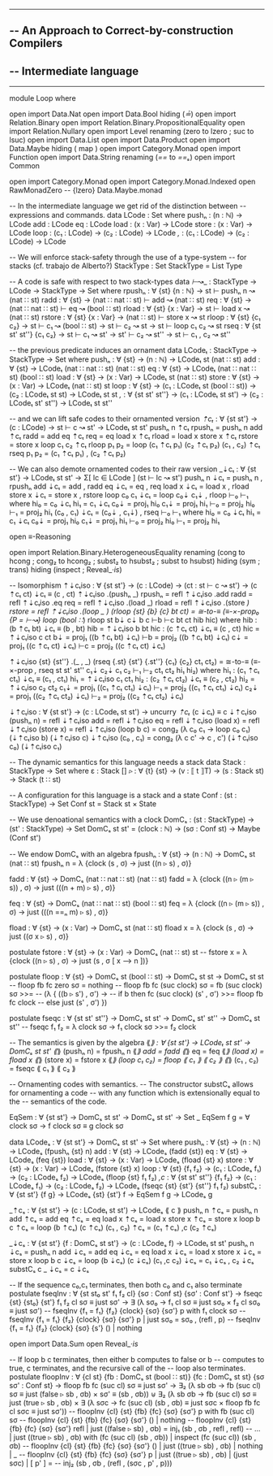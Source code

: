 ----------------------------------------------------------------------
-- An Approach to Correct-by-construction Compilers
--
-- Intermediate language
--
----------------------------------------------------------------------
module Loop where

open import Data.Nat
open import Data.Bool hiding (_≟_)
open import Relation.Binary
open import Relation.Binary.PropositionalEquality
open import Relation.Nullary
open import Level renaming (zero to lzero ; suc to lsuc)
open import Data.List
open import Data.Product
open import Data.Maybe hiding ( map )
open import Category.Monad
open import Function
open import Data.String renaming (_==_ to _==ₛ_)
open import Common

open import Category.Monad
open import Category.Monad.Indexed
open RawMonadZero -- {lzero} Data.Maybe.monad

-- In the intermediate language we get rid of the distinction between
-- expressions and commands.
data LCode : Set where
  pushₙ : (n : ℕ) → LCode
  add   : LCode
  eq    : LCode
  load  : (x : Var) → LCode
  store : (x : Var) → LCode
  loop  : (c₁ : LCode) → (c₂ : LCode) → LCode
  _,_   : (c₁ : LCode) → (c₂ : LCode) → LCode


-- We will enforce stack-safety through the use of a type-system
-- for stacks (cf. trabajo de Alberto?)
StackType : Set
StackType = List Type

-- A code is safe with respect to two stack-types
data _⊢_↝_ : StackType → LCode → StackType → Set where
  rpushₙ : ∀ {st} {n : ℕ} → st ⊢ pushₙ n ↝ (nat ∷ st)
  radd   : ∀ {st} → (nat ∷ nat ∷ st) ⊢ add ↝ (nat ∷ st)
  req    : ∀ {st} → (nat ∷ nat ∷ st) ⊢ eq ↝ (bool ∷ st)
  rload  : ∀ {st} {x : Var} → st ⊢ load x ↝ (nat ∷ st)
  rstore : ∀ {st} {x : Var} → (nat ∷ st) ⊢ store x ↝ st
  rloop  : ∀ {st} {c₁ c₂} → st ⊢ c₁ ↝ (bool ∷ st) →
                                     st ⊢ c₂ ↝ st →
                                     st ⊢ loop c₁ c₂ ↝ st
  rseq   : ∀ {st st' st''} {c₁ c₂} →
             st ⊢ c₁ ↝ st' → st' ⊢ c₂ ↝ st'' →
             st ⊢ c₁ , c₂ ↝ st''

-- the previous predicate induces an ornament
data LCodeₜ : StackType → StackType → Set where
  pushₙ : ∀ {st} → (n : ℕ) → LCodeₜ st (nat ∷ st)
  add   : ∀ {st} → LCodeₜ (nat ∷ nat ∷ st) (nat ∷ st)
  eq    : ∀ {st} → LCodeₜ (nat ∷ nat ∷ st) (bool ∷ st)
  load  : ∀ {st} → (x : Var) → LCodeₜ st (nat ∷ st)
  store : ∀ {st} → (x : Var) → LCodeₜ (nat ∷ st) st
  loop  : ∀ {st} → (c₁ : LCodeₜ st (bool ∷ st)) →
                   (c₂ : LCodeₜ st st) →
                   LCodeₜ st st
  _,_   : ∀ {st st' st''} →
            (c₁ : LCodeₜ st st') → (c₂ : LCodeₜ st' st'') →
            LCodeₜ st st''

-- and we can lift safe codes to their ornamented version
_⇡cₜ_ : ∀ {st st'} → (c : LCode) → st ⊢ c ↝ st' → LCodeₜ st st'
pushₙ n ⇡cₜ rpushₙ = pushₙ n
add ⇡cₜ radd = add
eq ⇡cₜ req = eq
load x ⇡cₜ rload = load x
store x ⇡cₜ rstore = store x
loop c₁ c₂ ⇡cₜ rloop p₁ p₂ = loop (c₁ ⇡cₜ p₁) (c₂ ⇡cₜ p₂)
(c₁ , c₂) ⇡cₜ rseq p₁ p₂ = (c₁ ⇡cₜ p₁) , (c₂ ⇡cₜ p₂)

-- We can also demote ornamented codes to their raw version
_⇣cₜ : ∀ {st st'} → LCodeₜ st st' → Σ[ lc ∈ LCode ] (st ⊢ lc ↝ st')
pushₙ n ⇣cₜ   = pushₙ n , rpushₙ
add ⇣cₜ       = add , radd
eq ⇣cₜ        = eq , req
load x ⇣cₜ    = load x , rload
store x ⇣cₜ   = store x , rstore
loop c₀ c₁ ⇣cₜ = loop c₀⇣  c₁⇣ , rloop ⊢₀ ⊢₁
  where hi₀ = c₀ ⇣cₜ
        hi₁ = c₁ ⇣cₜ
        c₀⇣ = proj₁ hi₀
        c₁⇣ = proj₁ hi₁
        ⊢₀ = proj₂ hi₀
        ⊢₁ = proj₂ hi₁
(c₀ , c₁) ⇣cₜ  = (c₀⇣ , c₁⇣) , rseq ⊢₀ ⊢₁
  where hi₀ = c₀ ⇣cₜ
        hi₁ = c₁ ⇣cₜ
        c₀⇣ = proj₁ hi₀
        c₁⇣ = proj₁ hi₁
        ⊢₀ = proj₂ hi₀
        ⊢₁ = proj₂ hi₁

open ≡-Reasoning

open import Relation.Binary.HeterogeneousEquality renaming
            (cong to hcong ; cong₂ to hcong₂ ; subst₂ to hsubst₂ ; subst to hsubst)
            hiding (sym ; trans) hiding (inspect ; Reveal_·_is_)

-- Isomorphism
⇡⇣cₜiso : ∀ {st st'} → (c : LCode) → (ct : st ⊢ c ↝ st') →
          (c ⇡cₜ ct) ⇣cₜ ≡ (c , ct)
⇡⇣cₜiso .(pushₙ _) rpushₙ = refl
⇡⇣cₜiso .add radd = refl
⇡⇣cₜiso .eq req = refl
⇡⇣cₜiso .(load _) rload = refl
⇡⇣cₜiso .(store _) rstore = refl
⇡⇣cₜiso .(loop _ _) (rloop {st} {b} {c} bt ct) =
        ≅-to-≡ (≡-×-prop₀ {P = _⊢_↝_} loop (bool ∷_) rloop st b⇣ c⇣ b c ⊢b ⊢c bt ct hib hic)
  where hib : (b ⇡cₜ bt) ⇣cₜ ≡ (b , bt)
        hib = ⇡⇣cₜiso b bt
        hic : (c ⇡cₜ ct) ⇣cₜ ≡ (c , ct)
        hic = ⇡⇣cₜiso c ct
        b⇣ = proj₁ ((b ⇡cₜ bt) ⇣cₜ)
        ⊢b = proj₂ ((b ⇡cₜ bt) ⇣cₜ)
        c⇣ = proj₁ ((c ⇡cₜ ct) ⇣cₜ)
        ⊢c = proj₂ ((c ⇡cₜ ct) ⇣cₜ)

⇡⇣cₜiso {st} {st''} .(_ , _) (rseq {.st} {st'} {.st''} {c₁} {c₂} ct₁ ct₂)
                 = ≅-to-≡ (≡-×-prop _,_ rseq st st' st'' c₁⇣ c₂⇣ c₁ c₂ ⊢₁ ⊢₂ ct₁ ct₂ hi₁ hi₂)
  where hi₁ : (c₁ ⇡cₜ ct₁) ⇣cₜ ≡ (c₁ , ct₁)
        hi₁ = ⇡⇣cₜiso c₁ ct₁
        hi₂ : (c₂ ⇡cₜ ct₂) ⇣cₜ ≡ (c₂ , ct₂)
        hi₂ = ⇡⇣cₜiso c₂ ct₂
        c₁⇣ = proj₁ ((c₁ ⇡cₜ ct₁) ⇣cₜ)
        ⊢₁ = proj₂ ((c₁ ⇡cₜ ct₁) ⇣cₜ)
        c₂⇣ = proj₁ ((c₂ ⇡cₜ ct₂) ⇣cₜ)
        ⊢₂ = proj₂ ((c₂ ⇡cₜ ct₂) ⇣cₜ)


⇣⇡cₜiso : ∀ {st st'} → (c : LCodeₜ st st') →
          uncurry _⇡cₜ_ (c ⇣cₜ) ≡ c
⇣⇡cₜiso (pushₙ n) = refl
⇣⇡cₜiso add = refl
⇣⇡cₜiso eq = refl
⇣⇡cₜiso (load x) = refl
⇣⇡cₜiso (store x) = refl
⇣⇡cₜiso (loop b c) = cong₂ (λ c₀ c₁ → loop c₀ c₁)
                          (⇣⇡cₜiso b) (⇣⇡cₜiso c)
⇣⇡cₜiso (c₀ , c₁) = cong₂ (λ c c' → c , c')
                          (⇣⇡cₜiso c₀) (⇣⇡cₜiso c₁)

-- The dynamic semantics for this language needs a stack
data Stack : StackType → Set where
  ε   : Stack []
  _▹_ : ∀ {t} {st} → (v : ⟦ t ⟧T) → (s : Stack st) → Stack (t ∷ st)

-- A configuration for this language is a stack and a state
Conf : (st : StackType) → Set
Conf st = Stack st × State


-- We use denoational semantics with a clock
DomCₛ : (st : StackType) → (st' : StackType) → Set
DomCₛ st st' = (clock : ℕ) → (sσ : Conf st) → Maybe (Conf st')

-- We endow DomCₛ with an algebra
fpushₙ : ∀ {st} → (n : ℕ) → DomCₛ st (nat ∷ st)
fpushₙ n = λ {clock (s , σ) → just ((n ▹ s) , σ)}

fadd : ∀ {st} → DomCₛ (nat ∷ nat ∷ st) (nat ∷ st)
fadd = λ {clock ((n ▹ (m ▹ s)) , σ) → just (((n + m) ▹ s) , σ)}

feq : ∀ {st} → DomCₛ (nat ∷ nat ∷ st) (bool ∷ st)
feq = λ {clock ((n ▹ (m ▹ s)) , σ) → just (((n ==ₙ m) ▹ s) , σ)}

fload : ∀ {st} → (x : Var) → DomCₛ st (nat ∷ st)
fload x = λ {clock (s , σ) → just ((σ x ▹ s) , σ)}

postulate
  fstore : ∀ {st} → (x : Var) → DomCₛ (nat ∷ st) st
-- fstore x = λ {clock ((n ▹ s) , σ) → just (s , σ [ x ⟶ n ])}

postulate
  floop : ∀ {st} → DomCₛ st (bool ∷ st) → DomCₛ st st →
                 DomCₛ st st
-- floop fb fc zero sσ = nothing
-- floop fb fc (suc clock) sσ = fb (suc clock) sσ >>=
                             -- (λ { ((b ▹ s') , σ') →
                             -- if b then fc (suc clock) (s' , σ') >>= floop fb fc clock
                                  -- else just (s' , σ') })

postulate
  fseqc : ∀ {st st' st''} → DomCₛ st st' → DomCₛ st' st'' →
                          DomCₛ st st''
-- fseqc f₁ f₂ = λ clock sσ → f₁ clock sσ >>= f₂ clock

-- The semantics is given by the algebra
⟪_⟫ : ∀ {st st'} → LCodeₜ st st' → DomCₛ st st'
⟪_⟫ (pushₙ n)   = fpushₙ n
⟪_⟫ add         = fadd
⟪_⟫ eq          = feq
⟪_⟫ (load x)    = fload x
⟪_⟫ (store x)   = fstore x
⟪_⟫ (loop c₁ c₂) = floop ⟪ c₁ ⟫ ⟪ c₂ ⟫
⟪_⟫ (c₁ , c₂)     = fseqc ⟪ c₁ ⟫ ⟪ c₂ ⟫


-- Ornamenting codes with semantics.
--   The constructor substCₛ allows for ornamenting a code
--   with any function which is extensionally equal to the
--   semantics of the code.

EqSem : ∀ {st st'} → DomCₛ st st' → DomCₛ st st' → Set _
EqSem f g = ∀ clock sσ → f clock sσ ≡ g clock sσ

data LCodeₛ : ∀ {st st'} → DomCₛ st st' → Set where
  pushₙ : ∀ {st} → (n : ℕ) → LCodeₛ (fpushₙ {st} n)
  add   : ∀ {st} → LCodeₛ (fadd {st})
  eq    : ∀ {st} → LCodeₛ (feq {st})
  load  : ∀ {st} → (x : Var) → LCodeₛ (fload {st} x)
  store : ∀ {st} → (x : Var) → LCodeₛ (fstore {st} x)
  loop  : ∀ {st} {f₁ f₂} → (c₁ : LCodeₛ f₁) → (c₂ : LCodeₛ f₂) →
                           LCodeₛ (floop {st} f₁ f₂)
  _,c_   : ∀ {st st' st''} {f₁ f₂} →
            (c₁ : LCodeₛ f₁) → (c₂ : LCodeₛ f₂) →
            LCodeₛ (fseqc {st} {st'} {st''} f₁ f₂)
  substCₛ : ∀ {st st'} {f g} → LCodeₛ {st} {st'} f →
                               EqSem f g → LCodeₛ g

_⇡cₛ : ∀ {st st'} → (c : LCodeₜ st st') → LCodeₛ ⟪ c ⟫
pushₙ n ⇡cₛ = pushₙ n
add ⇡cₛ = add
eq ⇡cₛ = eq
load x ⇡cₛ = load x
store x ⇡cₛ = store x
loop b c ⇡cₛ = loop (b ⇡cₛ) (c ⇡cₛ)
(c₁ , c₂) ⇡cₛ = (c₁ ⇡cₛ) ,c (c₂ ⇡cₛ)

_⇣cₛ : ∀ {st st'} {f : DomCₛ st st'} → (c : LCodeₛ f) → LCodeₜ st st'
pushₙ n ⇣cₛ = pushₙ n
add ⇣cₛ = add
eq ⇣cₛ = eq
load x ⇣cₛ = load x
store x ⇣cₛ = store x
loop b c ⇣cₛ = loop (b ⇣cₛ) (c ⇣cₛ)
(c₁ ,c c₂) ⇣cₛ = c₁ ⇣cₛ , c₂ ⇣cₛ
substCₛ c _ ⇣cₛ = c ⇣cₛ


-- If the sequence c₀,c₁ terminates, then both c₀ and c₁ also terminate
postulate
  fseqInv : ∀ {st st₀ st' f₁ f₂ cl} {sσ : Conf st} {sσ' : Conf st'} →
            fseqc {st} {st₀} {st'} f₁ f₂ cl sσ ≡ just sσ' →
            ∃ (λ sσ₀ → f₁ cl sσ ≡ just sσ₀ × f₂ cl sσ₀ ≡ just sσ')
-- fseqInv {f₁ = f₁} {f₂} {clock} {sσ} {sσ'} p with f₁ clock sσ
-- fseqInv {f₁ = f₁} {f₂} {clock} {sσ} {sσ'} p | just sσ₀ = sσ₀ , (refl , p)
-- fseqInv {f₁ = f₁} {f₂} {clock} {sσ} {s'} () | nothing


open import Data.Sum
open Reveal_·_is_

-- If loop b c terminates, then either b computes to false or b
-- computes to true, c terminates, and the recursive call of the
-- loop also terminates.
postulate
  floopInv : ∀ {cl st} {fb : DomCₛ st (bool ∷ st)} {fc : DomCₛ st st} {sσ sσ' : Conf st} →
             floop fb fc (suc cl) sσ ≡ just sσ' →
             ∃₂ (λ sb σb → fb (suc cl) sσ ≡ just (false ▹ sb , σb) × sσ' ≡ (sb , σb))
            ⊎ ∃₂ (λ sb σb → fb (suc cl) sσ ≡ just (true ▹ sb , σb) ×
              ∃ (λ sσc → fc (suc cl) (sb , σb) ≡ just sσc × floop fb fc cl sσc ≡ just sσ'))
-- floopInv {cl} {st} {fb} {fc} {sσ} {sσ'} p with fb (suc cl) sσ
-- floopInv {cl} {st} {fb} {fc} {sσ} {sσ'} () | nothing
-- floopInv {cl} {st} {fb} {fc} {sσ} {sσ'} refl | just ((false ▹ sb) , σb) = inj₁ (sb , σb , refl , refl)
-- ... | just ((true ▹ sb) , σb) with (fc (suc cl) (sb , σb)) | inspect (fc (suc cl)) (sb , σb)
-- floopInv {cl} {st} {fb} {fc} {sσ} {sσ'} () | just ((true ▹ sb) , σb) | nothing | _
-- floopInv {cl} {st} {fb} {fc} {sσ} {sσ'} p | just ((true ▹ sb) , σb) | (just sσc) | [ p' ] =
--                    inj₂ (sb , σb , (refl , (sσc , p' , p)))
